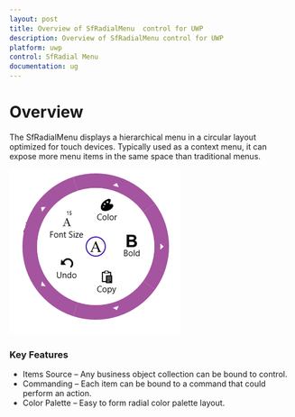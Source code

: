 ```yaml
---
layout: post
title: Overview of SfRadialMenu  control for UWP
description: Overview of SfRadialMenu control for UWP
platform: uwp
control: SfRadial Menu 
documentation: ug
---
```


# Overview  

The SfRadialMenu displays a hierarchical menu in a circular layout optimized for touch devices. Typically used as a context menu, it can expose more menu items in the same space than traditional menus. 

![RadialMenu Example view](Overview_images/Overview_img1.png)

### Key Features

* Items Source – Any business object collection can be bound to control. 
* Commanding – Each item can be bound to a command that could perform an action. 
* Color Palette – Easy to form radial color palette layout. 
